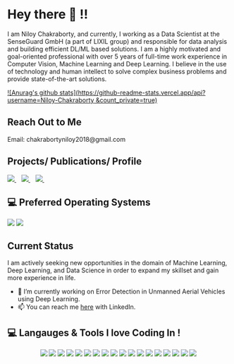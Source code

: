 # Hey there 👋 !!
I am Niloy Chakraborty, and currently, I working as a Data Scientist at the SenseGuard GmbH (a part of LIXIL group) and responsible for data analysis and building efficient DL/ML based solutions. I am a highly motivated and goal-oriented professional with over 5 years of full-time work experience in Computer Vision, Machine Learning and Deep Learning. I believe in the use of technology and human intellect to solve complex business problems and provide state-of-the-art solutions.

[![Anurag's github stats](https://github-readme-stats.vercel.app/api?username=Niloy-Chakraborty &count_private=true)](https://github.com/anuraghazra/github-readme-stats)


## Reach Out to Me
<p>
 Email: chakrabortyniloy2018@gmail.com
<!--     <img src="https://img.shields.io/badge/GitHub-100000?style=for-the-badge&logo=github&logoColor=white" />        
  </a>&nbsp;&nbsp;
    <a href="https://www.linkedin.com/in/niloy-chakraborty/">
    <img src="https://img.shields.io/badge/linkedin-%230077B5.svg?&style=for-the-badge&logo=linkedin&logoColor=white" />
  </a>&nbsp;&nbsp;
      <a href="https://www.researchgate.net/profile/Niloy-Chakraborty">
    <img src="https://img.shields.io/badge/Research_Gate-00CCBB.svg?&style=for-the-badge&logo=ResearchGate&logoColor=white" />
  </a>&nbsp;&nbsp;
 -->
  
</p>

## Projects/ Publications/ Profile
<p>
  

  <a href="https://github.com/Niloy-Chakraborty/">
    <img src="https://img.shields.io/badge/GitHub-100000?style=for-the-badge&logo=github&logoColor=white" />        
  </a>&nbsp;&nbsp;
    <a href="https://www.researchgate.net/profile/Niloy-Chakraborty">
    <img src="https://img.shields.io/badge/Research_Gate-00CCBB.svg?&style=for-the-badge&logo=ResearchGate&logoColor=white" />
  </a>&nbsp;&nbsp;
  <a href="https://www.linkedin.com/in/niloy-chakraborty/">
    <img src="https://img.shields.io/badge/linkedin-%230077B5.svg?&style=for-the-badge&logo=linkedin&logoColor=white" />
  </a>&nbsp;&nbsp;

  
</p>


## 💻 Preferred Operating Systems
<p >
  <img src="https://img.shields.io/badge/windows-%230078D6.svg?&style=for-the-badge&logo=windows&logoColor=white" />
  <img src="https://img.shields.io/badge/Linux-FCC624?style=for-the-badge&logo=linux&logoColor=black" />

</p>



## Current Status 
I am actively seeking new opportunities in the domain of Machine Learning, Deep Learning, and Data Science in order to expand my skillset and gain more experience in life.

- 🔭 I’m currently working on Error Detection in Unmanned Aerial Vehicles using Deep Learning.
- 📫 You can reach me [here](https://www.linkedin.com/in/niloy-chakraborty/) with LinkedIn.


 ## 💻 Langauges & Tools I love Coding In !
<p align='center'>

  <img src="https://img.shields.io/badge/Python-3776AB?style=for-the-badge&logo=python&logoColor=white" />
    <img src="https://img.shields.io/badge/TensorFlow-FF6F00?style=for-the-badge&logo=TensorFlow&logoColor=white" />
  <img src="https://img.shields.io/badge/Keras-D00000?style=for-the-badge&logo=Keras&logoColor=white" />
  <img src="https://img.shields.io/badge/scikit_learn-F7931E?style=for-the-badge&logo=scikit-learn&logoColor=white" />
  <img src="https://img.shields.io/badge/Java-ED8B00?style=for-the-badge&logo=java&logoColor=white" />
  <img src="https://img.shields.io/badge/C%2B%2B-00599C?style=for-the-badge&logo=c%2B%2B&logoColor=white" />
  <img src="https://img.shields.io/badge/HTML5-E34F26?style=for-the-badge&logo=html5&logoColor=white" />
  <img src="https://img.shields.io/badge/CSS-239120?&style=for-the-badge&logo=css3&logoColor=white" />
  <img src="https://img.shields.io/badge/JavaScript-F7DF1E?style=for-the-badge&logo=javascript&logoColor=black" />
  <img src="https://img.shields.io/badge/MySQL-00000F?style=for-the-badge&logo=mysql&logoColor=white" />
      <img src="https://img.shields.io/badge/OpenCV-27338e?style=for-the-badge&logo=OpenCV&logoColor=white" />
  <img src="https://img.shields.io/badge/RASPBERRY%20PI-C51A4A.svg?&style=for-the-badge&logo=raspberry%20pi&logoColor=white" />
        <img src="https://img.shields.io/badge/Jenkins-D24939?style=for-the-badge&logo=Jenkins&logoColor=white" />
    <img src="https://img.shields.io/badge/Docker-2CA5E0?style=for-the-badge&logo=docker&logoColor=white" />
        <img src="https://img.shields.io/badge/Node.js-43853D?style=for-the-badge&logo=node-dot-js&logoColor=white" />
  <img src="https://img.shields.io/badge/Git-F05032?style=for-the-badge&logo=git&logoColor=white" />
  <img src="https://img.shields.io/badge/PowerBI-F2C811?style=for-the-badge&logo=Power%20BI&logoColor=white" />
   <img src="https://img.shields.io/badge/Microsoft_Excel-217346?style=for-the-badge&logo=microsoft-excel&logoColor=white" />


</p>

